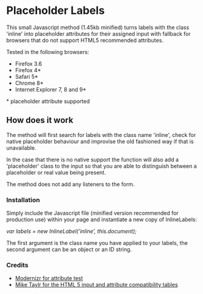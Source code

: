 # Placeholder Labels

This small Javascript method (1.45kb minified) turns labels with the class 'inline' into placeholder attributes for their assigned input with fallback for browsers that do not support HTML5 recommended attributes.

Tested in the following browsers:

* Firefox 3.6
* Firefox 4\*
* Safari 5\*
* Chrome 8\*
* Internet Explorer 7, 8 and 9\*

\* placeholder attribute supported

## How does it work

The method will first search for labels with the class name 'inline', check for native placeholder behaviour and improvise the old fashioned way if that is unavailable.

In the case that there is no native support the function will also add a 'placeholder' class to the input so that you are able to distinguish between a placeholder or real value being present.

The method does not add any listeners to the form.

### Installation

Simply include the Javascript file (minified version recommended for production use) within your page and instantiate a new copy of InlineLabels:

_var labels = new InlineLabel('inline', this.document);_

The first argument is the class name you have applied to your labels, the second argument can be an object or an ID string.

### Credits

* [Modernizr for attribute test](http://www.modernizr.com)
* [Mike Taylr for the HTML 5 input and attribute compatibility tables](http://miketaylr.com/code/input-type-attr.html)
